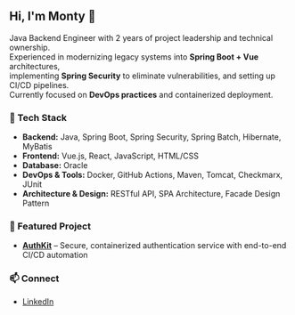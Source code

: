 ## Hi, I'm Monty 👋

Java Backend Engineer with 2 years of project leadership and technical ownership.  
Experienced in modernizing legacy systems into **Spring Boot + Vue** architectures,  
implementing **Spring Security** to eliminate vulnerabilities, and setting up CI/CD pipelines.  
Currently focused on **DevOps practices** and containerized deployment.

### 🔧 Tech Stack
- **Backend:** Java, Spring Boot, Spring Security, Spring Batch, Hibernate, MyBatis  
- **Frontend:** Vue.js, React, JavaScript, HTML/CSS  
- **Database:** Oracle  
- **DevOps & Tools:** Docker, GitHub Actions, Maven, Tomcat, Checkmarx, JUnit  
- **Architecture & Design:** RESTful API, SPA Architecture, Facade Design Pattern  

### 📌 Featured Project
- [**AuthKit**](https://github.com/your-repo-link) – Secure, containerized authentication service with end-to-end CI/CD automation

### 📫 Connect
- [LinkedIn](https://www.linkedin.com/in/your-linkedin-id)  
